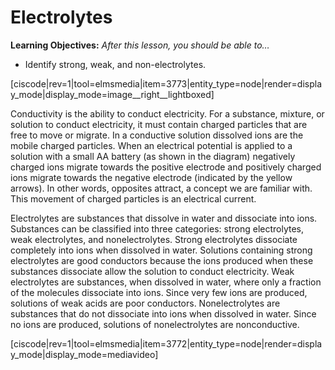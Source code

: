 <div style="float:right;margin:auto"><ebook-button title="Electrolytes" link="https://genchem.science.psu.edu/14-2-electrolytes"></ebook-button></div>

# Electrolytes

**Learning Objectives:** _After this lesson, you should be able to…_

* Identify strong, weak, and non-electrolytes.

[ciscode|rev=1|tool=elmsmedia|item=3773|entity_type=node|render=display_mode|display_mode=image__right__lightboxed]

Conductivity is the ability to conduct electricity. For a substance, mixture, or solution to conduct electricity, it must contain charged particles that are free to move or migrate. In a conductive solution dissolved ions are the mobile charged particles. When an electrical potential is applied to a solution with a small AA battery (as shown in the diagram) negatively charged ions migrate towards the positive electrode and positively charged ions migrate towards the negative electrode (indicated by the yellow arrows).  In other words, opposites attract, a concept we are familiar with. This movement of charged particles is an electrical current. 

Electrolytes are substances that dissolve in water and dissociate into ions. Substances can be classified into three categories: strong electrolytes, weak electrolytes, and nonelectrolytes. Strong electrolytes dissociate completely into ions when dissolved in water.  Solutions containing strong electrolytes are good conductors because the ions produced when these substances dissociate allow the solution to conduct electricity. Weak electrolytes are substances, when dissolved in water, where only a fraction of the molecules dissociate into ions.  Since very few ions are produced, solutions of weak acids are poor conductors. Nonelectrolytes are substances that do not dissociate into ions when dissolved in water. Since no ions are produced, solutions of nonelectrolytes are nonconductive.

[ciscode|rev=1|tool=elmsmedia|item=3772|entity_type=node|render=display_mode|display_mode=mediavideo]